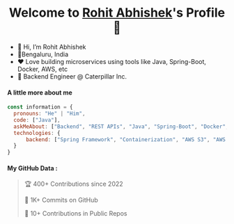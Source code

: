 <p align="center">     
  <h1 align="center">Welcome to <a href="https://github.com/MrBlueBird2">Rohit Abhishek</a>'s Profile 👋</h1>
</p>
<ul>
  <li>👋 Hi, I’m Rohit Abhishek</li>
  <li>📍Bengaluru, India</li>
  <li>❤️ Love building microservices using tools like Java, Spring-Boot, Docker, AWS, etc</li>
  <li>🌱 Backend Engineer @ Caterpillar Inc.</li>
</ul>

#### A little more about me
```javascript
const information = {
  pronouns: "He" | "Him",
  code: ["Java"],
  askMeAbout: ["Backend", "REST APIs", "Java", "Spring-Boot", "Docker", "Maven", "JUnit", "CI/CD", "Yaml", "Design Patterns"],
  technologies: {
      backend: ["Spring Framework", "Containerization", "AWS S3", "AWS Lambda", "AWS Cloudformation", "AWS CloudWatch"],
  }
}
```

#### My GitHub Data :
> 🏆 400+ Contributions since 2022
 > 
> 📜 1K+ Commits on GitHub
 > 
> 🔑 10+ Contributions in Public Repos
 > 


